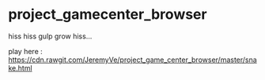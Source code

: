 project_gamecenter_browser
==========================

hiss hiss gulp grow hiss...

play here : https://cdn.rawgit.com/JeremyVe/project_game_center_browser/master/snake.html
